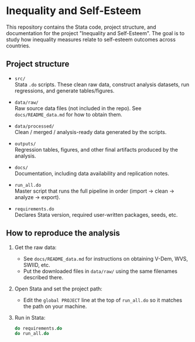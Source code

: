 # Inequality and Self-Esteem

This repository contains the Stata code, project structure, and documentation for the project "Inequality and Self-Esteem". The goal is to study how inequality measures relate to self-esteem outcomes across countries.

## Project structure

- `src/`  
  Stata `.do` scripts. These clean raw data, construct analysis datasets, run regressions, and generate tables/figures.

- `data/raw/`  
  Raw source data files (not included in the repo). See `docs/README_data.md` for how to obtain them.

- `data/processed/`  
  Clean / merged / analysis-ready data generated by the scripts.

- `outputs/`  
  Regression tables, figures, and other final artifacts produced by the analysis.

- `docs/`  
  Documentation, including data availability and replication notes.

- `run_all.do`  
  Master script that runs the full pipeline in order (import → clean → analyze → export).

- `requirements.do`  
  Declares Stata version, required user-written packages, seeds, etc.

## How to reproduce the analysis

1. Get the raw data:
   - See `docs/README_data.md` for instructions on obtaining V-Dem, WVS, SWIID, etc.
   - Put the downloaded files in `data/raw/` using the same filenames described there.

2. Open Stata and set the project path:
   - Edit the `global PROJECT` line at the top of `run_all.do` so it matches the path on your machine.

3. Run in Stata:
   ```stata
   do requirements.do
   do run_all.do
